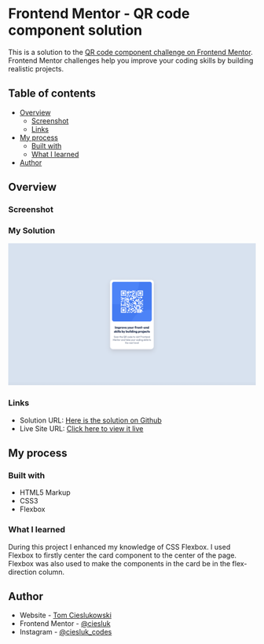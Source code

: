 # Frontend Mentor - QR code component solution

This is a solution to the [QR code component challenge on Frontend Mentor](https://www.frontendmentor.io/challenges/qr-code-component-iux_sIO_H). Frontend Mentor challenges help you improve your coding skills by building realistic projects. 

## Table of contents

- [Overview](#overview)
  - [Screenshot](#screenshot)
  - [Links](#links)
- [My process](#my-process)
  - [Built with](#built-with)
  - [What I learned](#what-i-learned)
- [Author](#author)


## Overview

### Screenshot
### My Solution

![](./images/QR-Code-Component-Complete.jpg)

### Links

- Solution URL: [Here is the solution on Github](https://github.com/ciesluk/QR-Code-Component)
- Live Site URL: [Click here to view it live](https://62e5bf24a8681668fc120b17--steady-kitten-53dbcb.netlify.app/)

## My process

### Built with

- HTML5 Markup
- CSS3
- Flexbox

### What I learned

During this project I enhanced my knowledge of CSS Flexbox. I used Flexbox to firstly center the card component to the center of the page. Flexbox was also used to make the components in the card be in the flex-direction column. 

## Author

- Website - [Tom Cieslukowski](https://www.tomcieslukowski.com)
- Frontend Mentor - [@ciesluk](https://www.frontendmentor.io/profile/ciesluk)
- Instagram - [@ciesluk_codes](https://www.instagram.com/ciesluk_codes/)
